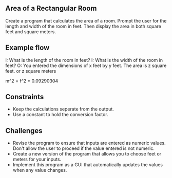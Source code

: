 ## Area of a Rectangular Room

Create a program that calculates the area of a room.  Prompt the user for the length and width of the room in feet. Then display the area in both square feet and square meters. 

## Example flow

I: What is the length of the room in feet?
I: What is the width of the room in feet?
O: You entered the dimensions of x feet by y feet.  The area is z square feet. or z square meters

m^2 = f^2 * 0.09290304

## Constraints

* Keep the calculations seperate from the output. 
* Use a constant to hold the conversion factor. 

## Challenges 

* Revise the program to ensure that inputs are entered as numeric values.  Don't allow the user to proceed if the value entered is not numeric. 
* Create a new version of the program that allows you to choose feet or meters for your inputs. 
* Implement this program as a GUI that automatically updates the values when any value changes. 